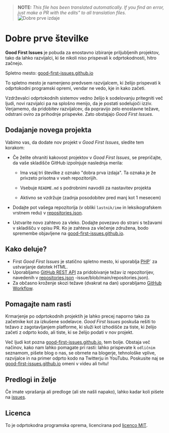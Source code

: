 >**NOTE:** _This file has been translated automatically. If you find an error, just make a PR with the edits" to all translation files._
![Dobre prve izdaje](../assets/github/social-preview.png)

# Dobre prve številke

**Good First Issues** je pobuda za enostavno izbiranje priljubljenih projektov, tako da lahko razvijalci, ki še nikoli niso prispevali k odprtokodnosti, hitro začnejo.

Spletno mesto: [good-first-issues.github.io](https://good-first-issues.github.io)

To spletno mesto je namenjeno predvsem razvijalcem, ki želijo prispevati k odprtokodni programski opremi, vendar ne vedo, kje in kako začeti.

Vzdrževalci odprtokodnih sistemov vedno želijo k sodelovanju pritegniti več ljudi, novi razvijalci pa na splošno menijo, da je postati sodelujoči izziv. Verjamemo, da pridobitev razvijalcev, da popravijo zelo enostavne težave, odstrani oviro za prihodnje prispevke. Zato obstajajo *Good First Issues*.

## Dodajanje novega projekta

Vabimo vas, da dodate nov projekt v *Good First Issues*, sledite tem korakom:

- Če želite ohraniti kakovost projektov v *Good First Issues*, se prepričajte, da vaše skladišče GitHub izpolnjuje naslednja merila:

     - Ima vsaj tri številke z oznako "dobra prva izdaja". Ta oznaka je že privzeto prisotna v vseh repozitorijih.

     - Vsebuje `README.md` s podrobnimi navodili za nastavitev projekta

     - Aktivno se vzdržuje (zadnja posodobitev pred manj kot 1 mesecem)

- Dodajte pot vašega repozitorija (v obliki `lastnik/ime` in leksikografskem vrstnem redu) v [repositories.json](https://github.com/gomzyakov/good-first-issue/blob/main/repositories.json).

- Ustvarite novo zahtevo za vleko. Dodajte povezavo do strani s težavami v skladišču v opisu PR. Ko je zahteva za vlečenje združena, bodo spremembe objavljene na [good-first-issues.github.io](https://good-first-issues.github.io).

## Kako deluje?

- First *Good First Issues* je statično spletno mesto, ki uporablja [PHP](https://www.php.net)` za ustvarjanje datotek HTML.
- Uporabljamo [GitHub REST API](https://docs.github.com/en/rest) za pridobivanje težav iz repozitorijev, navedenih v [repositories.json](https://github.com/gomzyakov/good-first) -issue/blob/main/repositories.json).
- Za občasno kroženje skozi težave (dvakrat na dan) uporabljamo [GitHub Workflow](https://docs.github.com/en/actions/using-workflows).

## Pomagajte nam rasti

Krmarjenje po odprtokodnih projektih je lahko precej naporno tako za začetnike kot za izkušene sodelavce. *Good First Issues* poskuša rešiti to težavo z zagotavljanjem platforme, ki služi kot izhodišče za tiste, ki želijo začeti z odprto kodo, ali tiste, ki se želijo podati v nov projekt.

Več ljudi kot pozna [good-first-issues.github.io](https://good-first-issues.github.io), tem bolje. Obstaja več načinov, kako nam lahko pomagate pri rasti: lahko prispevate k `odličnim` seznamom, pišete blog o nas, se obrnete na blogerje, tehnološke vplive, razvijalce in na primer odprto kodo na Twitterju in YouTubu. Poskusite naj se [good-first-issues.github.io](https://good-first-issues.github.io) omeni v videu ali tvitu!

## Predlogi in želje

Če imate vprašanja ali predloge (ali ste našli napako), lahko kadar koli pišete na [issues](https://github.com/good-first-issues/good-first-issues.github.io/issues).

## Licenca

To je odprtokodna programska oprema, licencirana pod [licenco MIT](https://github.com/good-first-issues/good-first-issues.github.io/blob/main/LICENSE).
